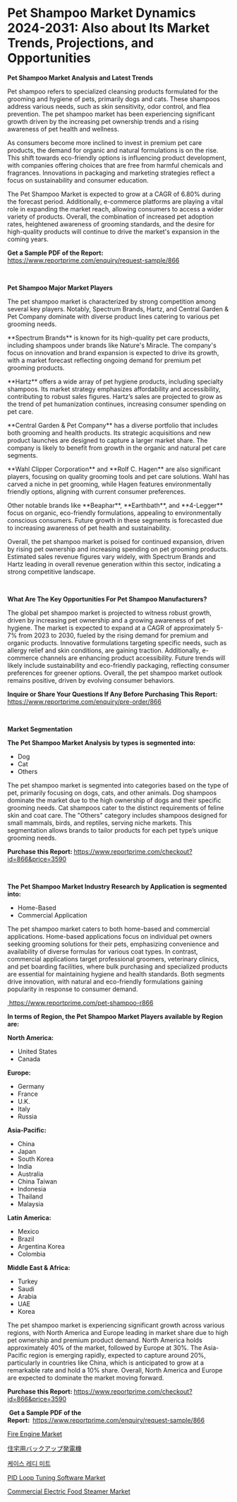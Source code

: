 <p><h1>Pet Shampoo Market Dynamics 2024-2031: Also about Its Market Trends, Projections, and Opportunities</h1></p><p><strong>Pet Shampoo Market Analysis and Latest Trends</strong></p>
<p><p>Pet shampoo refers to specialized cleansing products formulated for the grooming and hygiene of pets, primarily dogs and cats. These shampoos address various needs, such as skin sensitivity, odor control, and flea prevention. The pet shampoo market has been experiencing significant growth driven by the increasing pet ownership trends and a rising awareness of pet health and wellness.</p><p>As consumers become more inclined to invest in premium pet care products, the demand for organic and natural formulations is on the rise. This shift towards eco-friendly options is influencing product development, with companies offering choices that are free from harmful chemicals and fragrances. Innovations in packaging and marketing strategies reflect a focus on sustainability and consumer education.</p><p>The Pet Shampoo Market is expected to grow at a CAGR of 6.80% during the forecast period. Additionally, e-commerce platforms are playing a vital role in expanding the market reach, allowing consumers to access a wider variety of products. Overall, the combination of increased pet adoption rates, heightened awareness of grooming standards, and the desire for high-quality products will continue to drive the market's expansion in the coming years.</p></p>
<p><strong>Get a Sample PDF of the Report:&nbsp;</strong> <a href="https://www.reportprime.com/enquiry/request-sample/866">https://www.reportprime.com/enquiry/request-sample/866</a></p>
<p>&nbsp;</p>
<p><strong>Pet Shampoo Major Market Players</strong></p>
<p><p>The pet shampoo market is characterized by strong competition among several key players. Notably, Spectrum Brands, Hartz, and Central Garden & Pet Company dominate with diverse product lines catering to various pet grooming needs. </p><p>**Spectrum Brands** is known for its high-quality pet care products, including shampoos under brands like Nature's Miracle. The company's focus on innovation and brand expansion is expected to drive its growth, with a market forecast reflecting ongoing demand for premium pet grooming products.</p><p>**Hartz** offers a wide array of pet hygiene products, including specialty shampoos. Its market strategy emphasizes affordability and accessibility, contributing to robust sales figures. Hartz’s sales are projected to grow as the trend of pet humanization continues, increasing consumer spending on pet care.</p><p>**Central Garden & Pet Company** has a diverse portfolio that includes both grooming and health products. Its strategic acquisitions and new product launches are designed to capture a larger market share. The company is likely to benefit from growth in the organic and natural pet care segments.</p><p>**Wahl Clipper Corporation** and **Rolf C. Hagen** are also significant players, focusing on quality grooming tools and pet care solutions. Wahl has carved a niche in pet grooming, while Hagen features environmentally friendly options, aligning with current consumer preferences.</p><p>Other notable brands like **Beaphar**, **Earthbath**, and **4-Legger** focus on organic, eco-friendly formulations, appealing to environmentally conscious consumers. Future growth in these segments is forecasted due to increasing awareness of pet health and sustainability.</p><p>Overall, the pet shampoo market is poised for continued expansion, driven by rising pet ownership and increasing spending on pet grooming products. Estimated sales revenue figures vary widely, with Spectrum Brands and Hartz leading in overall revenue generation within this sector, indicating a strong competitive landscape.</p></p>
<p>&nbsp;</p>
<p><strong>What Are The Key Opportunities For Pet Shampoo Manufacturers?</strong></p>
<p><p>The global pet shampoo market is projected to witness robust growth, driven by increasing pet ownership and a growing awareness of pet hygiene. The market is expected to expand at a CAGR of approximately 5-7% from 2023 to 2030, fueled by the rising demand for premium and organic products. Innovative formulations targeting specific needs, such as allergy relief and skin conditions, are gaining traction. Additionally, e-commerce channels are enhancing product accessibility. Future trends will likely include sustainability and eco-friendly packaging, reflecting consumer preferences for greener options. Overall, the pet shampoo market outlook remains positive, driven by evolving consumer behaviors.</p></p>
<p><strong>Inquire or Share Your Questions If Any Before Purchasing This Report:</strong> <a href="https://www.reportprime.com/enquiry/pre-order/866">https://www.reportprime.com/enquiry/pre-order/866</a></p>
<p>&nbsp;</p>
<p><strong>Market Segmentation</strong></p>
<p><strong>The Pet Shampoo Market Analysis by types is segmented into:</strong></p>
<p><ul><li>Dog</li><li>Cat</li><li>Others</li></ul></p>
<p><p>The pet shampoo market is segmented into categories based on the type of pet, primarily focusing on dogs, cats, and other animals. Dog shampoos dominate the market due to the high ownership of dogs and their specific grooming needs. Cat shampoos cater to the distinct requirements of feline skin and coat care. The "Others" category includes shampoos designed for small mammals, birds, and reptiles, serving niche markets. This segmentation allows brands to tailor products for each pet type’s unique grooming needs.</p></p>
<p><strong>Purchase this Report:&nbsp;</strong><a href="https://www.reportprime.com/checkout?id=866&price=3590">https://www.reportprime.com/checkout?id=866&price=3590</a></p>
<p>&nbsp;</p>
<p><strong>The Pet Shampoo Market Industry Research by Application is segmented into:</strong></p>
<p><ul><li>Home-Based</li><li>Commercial Application</li></ul></p>
<p><p>The pet shampoo market caters to both home-based and commercial applications. Home-based applications focus on individual pet owners seeking grooming solutions for their pets, emphasizing convenience and availability of diverse formulas for various coat types. In contrast, commercial applications target professional groomers, veterinary clinics, and pet boarding facilities, where bulk purchasing and specialized products are essential for maintaining hygiene and health standards. Both segments drive innovation, with natural and eco-friendly formulations gaining popularity in response to consumer demand.</p></p>
<p><a href="https://www.reportprime.com/pet-shampoo-r866">&nbsp;https://www.reportprime.com/pet-shampoo-r866</a></p>
<p><strong>In terms of Region, the Pet Shampoo Market Players available by Region are:</strong></p>
<p>
    <p> <strong> North America: </strong>
        <ul>
            <li>United States</li>
            <li>Canada</li>
        </ul>
        </p> 
    <p> <strong> Europe: </strong>
        <ul>
            <li>Germany</li>
            <li>France</li>
            <li>U.K.</li>
            <li>Italy</li>
            <li>Russia</li>
        </ul>
        </p> 
    <p> <strong> Asia-Pacific: </strong>
        <ul>
            <li>China</li>
            <li>Japan</li>
            <li>South Korea</li>
            <li>India</li>
            <li>Australia</li>
            <li>China Taiwan</li>
            <li>Indonesia</li>
            <li>Thailand</li>
            <li>Malaysia</li>
        </ul>
        </p> 
    <p> <strong> Latin America: </strong>
        <ul>
            <li>Mexico</li>
            <li>Brazil</li>
            <li>Argentina Korea</li>
            <li>Colombia</li>
        </ul>
        </p> 
    <p> <strong> Middle East & Africa: </strong>
        <ul>
            <li>Turkey</li>
            <li>Saudi</li>
            <li>Arabia</li>
            <li>UAE</li>
            <li>Korea</li>
        </ul>
    </p>
    </p>
<p><p>The pet shampoo market is experiencing significant growth across various regions, with North America and Europe leading in market share due to high pet ownership and premium product demand. North America holds approximately 40% of the market, followed by Europe at 30%. The Asia-Pacific region is emerging rapidly, expected to capture around 20%, particularly in countries like China, which is anticipated to grow at a remarkable rate and hold a 10% share. Overall, North America and Europe are expected to dominate the market moving forward.</p></p>
<p><strong>Purchase this Report: </strong><a href="https://www.reportprime.com/checkout?id=866&price=3590">https://www.reportprime.com/checkout?id=866&price=3590</a></p>
<p>&nbsp;<strong>Get a Sample PDF of the Report:&nbsp;&nbsp;</strong><a href="https://www.reportprime.com/enquiry/request-sample/866">https://www.reportprime.com/enquiry/request-sample/866</a></p>
<p><strong></strong></p>
<p><p><a href="https://www.linkedin.com/pulse/how-regional-global-trends-shaping-fire-engine-market-year-2024-8swef?trackingId=XAfc%2BcfwRc%2BeRdzBtpNlDQ%3D%3D">Fire Engine Market</a></p><p><a href="https://medium.com/@carengczpoe/%E7%8F%BE%E5%9C%A8%E3%81%A8%E5%B0%86%E6%9D%A5%E3%81%AE%E4%BD%8F%E5%AE%85%E7%94%A8%E3%83%90%E3%83%83%E3%82%AF%E3%82%A2%E3%83%83%E3%83%97%E7%99%BA%E9%9B%BB%E6%A9%9F%E5%B8%82%E5%A0%B4%E3%81%AE%E5%B1%95%E6%9C%9B%E3%81%AF-%E5%B8%82%E5%A0%B4%E5%88%86%E6%9E%90%E3%81%A8%E4%BB%8A%E5%BE%8C%E3%81%AE%E6%96%B9%E5%90%91%E6%80%A7-2024%E5%B9%B4-2031%E5%B9%B4-82f9b1304de0">住宅用バックアップ発電機</a></p><p><a href="https://medium.com/@adsogvwv75/%EA%B8%80%EB%A1%9C%EB%B2%8C-%EC%BC%80%EC%9D%B4%EC%8A%A4-%EB%A0%88%EB%94%94-%EB%AF%B8%ED%8A%B8-%EC%8B%9C%EC%9E%A5-%EB%8F%99%ED%96%A5-%ED%83%90%EC%83%89-%ED%8A%B8%EB%A0%8C%EB%93%9C-%EC%98%88%EC%B8%A1-%EB%B0%8F-%EC%98%81%ED%96%A5-%EB%B6%84%EC%84%9D-2024-2031-133%ED%8E%98%EC%9D%B4%EC%A7%80%EC%97%90-%EA%B1%B8%EC%B3%90-%EB%8B%A4%EB%A3%B8-105e5b28b506">케이스 레디 미트</a></p><p><a href="https://medium.com/@aprilhirthe/future-trajectory-of-the-pid-loop-tuning-software-market-emerging-market-trends-and-forecasts-till-cd4d8d922c31">PID Loop Tuning Software Market</a></p><p><a href="https://github.com/provorikovar/Market-Research-Report-List-6/blob/main/commercial-electric-food-steamer-market.md">Commercial Electric Food Steamer Market</a></p></p>